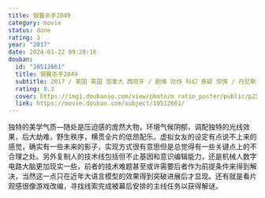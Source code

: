 ```yaml
---
title: 银翼杀手2049
category: movie
status: done
rating: 3
year: "2017"
date: 2024-01-22 09:28:16
douban:
  id: "10512661"
  title: 银翼杀手2049
  subtitle: 2017 / 美国 英国 加拿大 西班牙 / 剧情 动作 科幻 悬疑 惊悚 / 丹尼斯·维伦纽瓦 / 瑞恩·高斯林 哈里森·福特
  rating: 8.3
  cover: https://img1.doubanio.com/view/photo/m_ratio_poster/public/p2501864539.jpg
  link: https://movie.douban.com/subject/10512661/
---
```


独特的美学气质—随处是压迫感的庞然大物，环境气候阴郁，调配独特的光线效果，后大劫难，野生秩序，横贯全片的低昂配乐。虚拟女友的设定有点说不上来的感觉，确实有一些未来的影子，实现方式很有意思但是总觉得有一些关键点上的不合理之处。另外复制人的技术线包括但不止基因和意识编辑能力，还是机械人数字电路大脑更加现实一些，前者的技术难题甚至或许需要后者作为前提条件来得到解决，当然这一点只在近年大语言模型的效果得到突破进展后才显现。还有就是看片观感很像游戏改编，寻找线索完成被幕后安排的主线任务以获得解谜。
